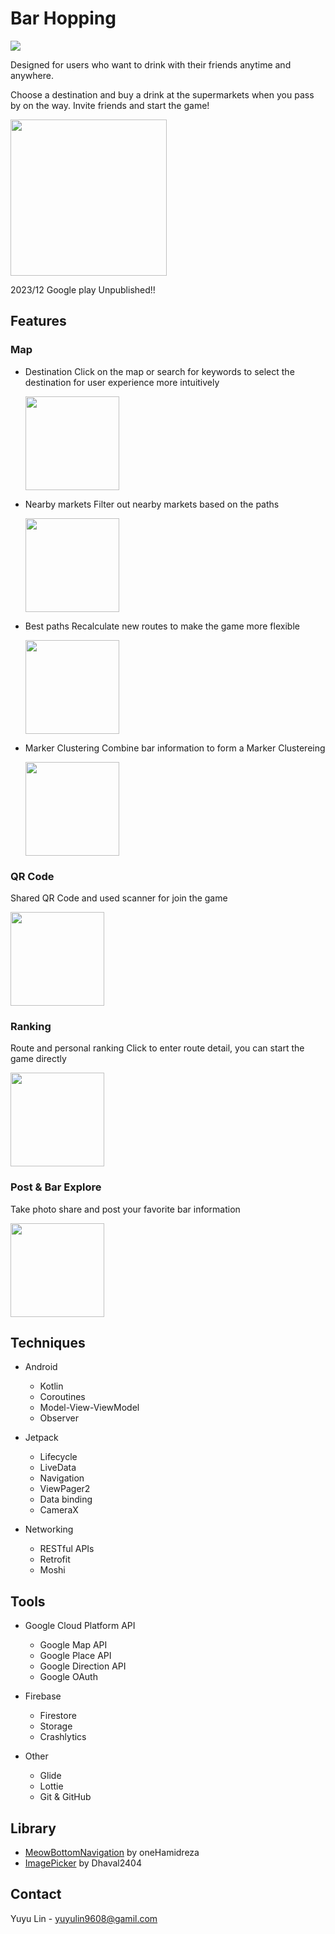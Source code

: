 # Bar Hopping
![](https://i.imgur.com/J3I5R0o.png)


Designed for users who want to drink with their friends anytime and anywhere.

Choose a destination and buy a drink at the supermarkets when you pass by on the way.
Invite friends and start the game!

<a href="https://play.google.com/store/apps/details?id=com.yuyu.barhopping"> <img src="https://i.imgur.com/z1Aubik.png" width="250"/></a>

2023/12 Google play Unpublished!!




## Features
### Map

* Destination
  Click on the map or search for keywords to select the destination for user experience more intuitively
  <div align=left>
  <img src ="https://i.imgur.com/BLxwtFy.gif" width="150">
  </div>
  
* Nearby markets
  Filter out nearby markets based on the paths
  <div align=left>
  <img src ="https://i.imgur.com/O4qf2Dt.gif" width="150">
  </div>

* Best paths
  Recalculate new routes to make the game more flexible
  <div align=left>
  <img src ="https://i.imgur.com/mlWZ4fG.gif" width="150">
  </div>

* Marker Clustering
  Combine bar information to form a Marker Clustereing
  <div align=left>
  <img src ="https://i.imgur.com/KZU2FZf.gif" width="150">
  </div>

### QR Code
Shared QR Code and used scanner for join the game
 <div align=left>
 <img src ="https://i.imgur.com/LdU6PGN.gif" width="150">
 </div>

### Ranking
Route and personal ranking
Click to enter route detail, you can start the game directly
 <div align=left>
 <img src ="https://i.imgur.com/oNEdLSE.gif" width="150">
 </div>

### Post & Bar Explore
Take photo share and post your favorite bar information
<div align=left>
<img src="https://i.imgur.com/16Vdfu5.gif" width="150"/>
</div>




## Techniques
* Android

  * Kotlin
  * Coroutines
  * Model-View-ViewModel
  * Observer

* Jetpack

  * Lifecycle
  * LiveData
  * Navigation
  * ViewPager2
  * Data binding
  * CameraX

* Networking

  * RESTful APIs
  * Retrofit
  * Moshi


## Tools
* Google Cloud Platform API

  * Google Map API
  * Google Place API
  * Google Direction API
  * Google OAuth

* Firebase

  * Firestore
  * Storage
  * Crashlytics

* Other

  * Glide
  * Lottie
  * Git & GitHub

## Library
* [MeowBottomNavigation](https://github.com/oneHamidreza/MeowBottomNavigation) by oneHamidreza
* [ImagePicker](https://github.com/Dhaval2404/ImagePicker) by Dhaval2404


## Contact
Yuyu Lin - yuyulin9608@gamil.com
